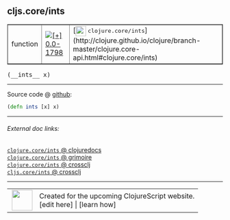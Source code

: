 ## cljs.core/ints



 <table border="1">
<tr>
<td>function</td>
<td><a href="https://github.com/cljsinfo/cljs-api-docs/tree/0.0-1798"><img valign="middle" alt="[+] 0.0-1798" title="Added in 0.0-1798" src="https://img.shields.io/badge/+-0.0--1798-lightgrey.svg"></a> </td>
<td>
[<img height="24px" valign="middle" src="http://i.imgur.com/1GjPKvB.png"> <samp>clojure.core/ints</samp>](http://clojure.github.io/clojure/branch-master/clojure.core-api.html#clojure.core/ints)
</td>
</tr>
</table>


 <samp>
(__ints__ x)<br>
</samp>

---







Source code @ [github](https://github.com/clojure/clojurescript/blob/r3196/src/cljs/cljs/core.cljs#L2322):

```clj
(defn ints [x] x)
```

<!--
Repo - tag - source tree - lines:

 <pre>
clojurescript @ r3196
└── src
    └── cljs
        └── cljs
            └── <ins>[core.cljs:2322](https://github.com/clojure/clojurescript/blob/r3196/src/cljs/cljs/core.cljs#L2322)</ins>
</pre>

-->

---



###### External doc links:

[`clojure.core/ints` @ clojuredocs](http://clojuredocs.org/clojure.core/ints)<br>
[`clojure.core/ints` @ grimoire](http://conj.io/store/v1/org.clojure/clojure/1.7.0-beta3/clj/clojure.core/ints/)<br>
[`clojure.core/ints` @ crossclj](http://crossclj.info/fun/clojure.core/ints.html)<br>
[`cljs.core/ints` @ crossclj](http://crossclj.info/fun/cljs.core.cljs/ints.html)<br>

---

 <table>
<tr><td>
<img valign="middle" align="right" width="48px" src="http://i.imgur.com/Hi20huC.png">
</td><td>
Created for the upcoming ClojureScript website.<br>
[edit here] | [learn how]
</td></tr></table>

[edit here]:https://github.com/cljsinfo/cljs-api-docs/blob/master/cljsdoc/cljs.core/ints.cljsdoc
[learn how]:https://github.com/cljsinfo/cljs-api-docs/wiki/cljsdoc-files

<!--

This information was too distracting to show to readers, but I'll leave it
commented here since it is helpful to:

- pretty-print the data used to generate this document
- and show how to retrieve that data



The API data for this symbol:

```clj
{:ns "cljs.core",
 :name "ints",
 :signature ["[x]"],
 :history [["+" "0.0-1798"]],
 :type "function",
 :full-name-encode "cljs.core/ints",
 :source {:code "(defn ints [x] x)",
          :title "Source code",
          :repo "clojurescript",
          :tag "r3196",
          :filename "src/cljs/cljs/core.cljs",
          :lines [2322]},
 :full-name "cljs.core/ints",
 :clj-symbol "clojure.core/ints"}

```

Retrieve the API data for this symbol:

```clj
;; from Clojure REPL
(require '[clojure.edn :as edn])
(-> (slurp "https://raw.githubusercontent.com/cljsinfo/cljs-api-docs/catalog/cljs-api.edn")
    (edn/read-string)
    (get-in [:symbols "cljs.core/ints"]))
```

-->
